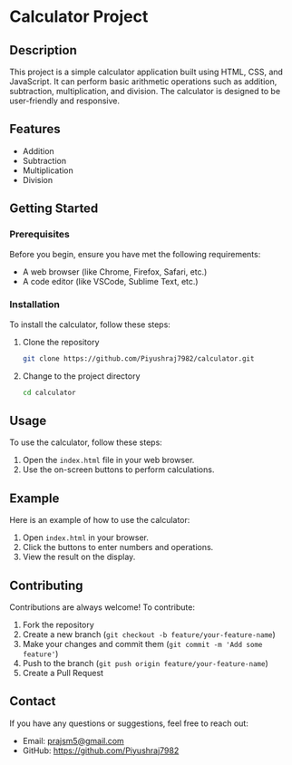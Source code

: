 # Calculator Project

## Description
This project is a simple calculator application built using HTML, CSS, and JavaScript. It can perform basic arithmetic operations such as addition, subtraction, multiplication, and division. The calculator is designed to be user-friendly and responsive.

## Features
- Addition
- Subtraction
- Multiplication
- Division

## Getting Started

### Prerequisites
Before you begin, ensure you have met the following requirements:
- A web browser (like Chrome, Firefox, Safari, etc.)
- A code editor (like VSCode, Sublime Text, etc.)

### Installation
To install the calculator, follow these steps:

1. Clone the repository
    ```bash
    git clone https://github.com/Piyushraj7982/calculator.git
    ```
2. Change to the project directory
    ```bash
    cd calculator
    ```

## Usage
To use the calculator, follow these steps:

1. Open the `index.html` file in your web browser.
2. Use the on-screen buttons to perform calculations.

## Example
Here is an example of how to use the calculator:

1. Open `index.html` in your browser.
2. Click the buttons to enter numbers and operations.
3. View the result on the display.

## Contributing
Contributions are always welcome! To contribute:

1. Fork the repository
2. Create a new branch (`git checkout -b feature/your-feature-name`)
3. Make your changes and commit them (`git commit -m 'Add some feature'`)
4. Push to the branch (`git push origin feature/your-feature-name`)
5. Create a Pull Request

## Contact
If you have any questions or suggestions, feel free to reach out:
- Email: prajsm5@gmail.com
- GitHub: https://github.com/Piyushraj7982

